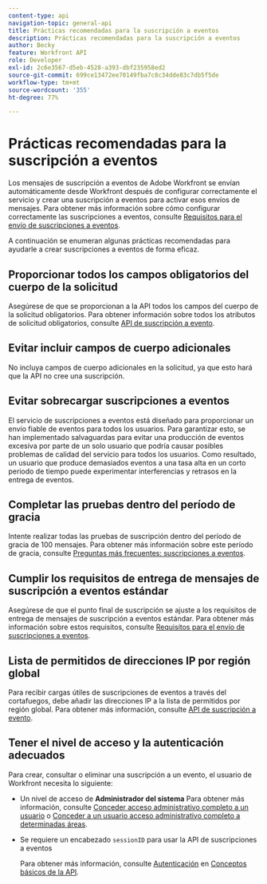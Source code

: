 ```yaml
---
content-type: api
navigation-topic: general-api
title: Prácticas recomendadas para la suscripción a eventos
description: Prácticas recomendadas para la suscripción a eventos
author: Becky
feature: Workfront API
role: Developer
exl-id: 2c6e3567-d5eb-4528-a393-dbf235958ed2
source-git-commit: 699ce13472ee70149fba7c8c34dde83c7db5f5de
workflow-type: tm+mt
source-wordcount: '355'
ht-degree: 77%

---
```



# Prácticas recomendadas para la suscripción a eventos

Los mensajes de suscripción a eventos de Adobe Workfront se envían automáticamente desde Workfront después de configurar correctamente el servicio y crear una suscripción a eventos para activar esos envíos de mensajes. Para obtener más información sobre cómo configurar correctamente las suscripciones a eventos, consulte [Requisitos para el envío de suscripciones a eventos](../../wf-api/general/setup-event-sub-endpoint.md).


A continuación se enumeran algunas prácticas recomendadas para ayudarle a crear suscripciones a eventos de forma eficaz.

## Proporcionar todos los campos obligatorios del cuerpo de la solicitud

Asegúrese de que se proporcionan a la API todos los campos del cuerpo de la solicitud obligatorios. Para obtener información sobre todos los atributos de solicitud obligatorios, consulte [API de suscripción a evento](../../wf-api/general/event-subs-api.md).

## Evitar incluir campos de cuerpo adicionales

No incluya campos de cuerpo adicionales en la solicitud, ya que esto hará que la API no cree una suscripción.

## Evitar sobrecargar suscripciones a eventos

El servicio de suscripciones a eventos está diseñado para proporcionar un envío fiable de eventos para todos los usuarios. Para garantizar esto, se han implementado salvaguardas para evitar una producción de eventos excesiva por parte de un solo usuario que podría causar posibles problemas de calidad del servicio para todos los usuarios. Como resultado, un usuario que produce demasiados eventos a una tasa alta en un corto periodo de tiempo puede experimentar interferencias y retrasos en la entrega de eventos.

## Completar las pruebas dentro del período de gracia

Intente realizar todas las pruebas de suscripción dentro del período de gracia de 100 mensajes. Para obtener más información sobre este período de gracia, consulte [Preguntas más frecuentes: suscripciones a eventos](../../wf-api/general/event-subs-faq.md).

## Cumplir los requisitos de entrega de mensajes de suscripción a eventos estándar

Asegúrese de que el punto final de suscripción se ajuste a los requisitos de entrega de mensajes de suscripción a eventos estándar. Para obtener más información sobre estos requisitos, consulte [Requisitos para el envío de suscripciones a eventos](../../wf-api/general/setup-event-sub-endpoint.md).

## Lista de permitidos de direcciones IP por región global

Para recibir cargas útiles de suscripciones de eventos a través del cortafuegos, debe añadir las direcciones IP a la lista de permitidos por región global. Para obtener más información, consulte [API de suscripción a evento](../../wf-api/general/event-subs-api.md).

## Tener el nivel de acceso y la autenticación adecuados

Para crear, consultar o eliminar una suscripción a un evento, el usuario de Workfront necesita lo siguiente:

* Un nivel de acceso de **Administrador del sistema**
Para obtener más información, consulte [Conceder acceso administrativo completo a un usuario](../../administration-and-setup/add-users/configure-and-grant-access/grant-a-user-full-administrative-access.md) o [Conceder a un usuario acceso administrativo completo a determinadas áreas](../../administration-and-setup/add-users/configure-and-grant-access/grant-users-admin-access-certain-areas.md).

* Se requiere un encabezado `sessionID` para usar la API de suscripciones a eventos

  Para obtener más información, consulte [Autenticación](api-basics.md#authentication) en [Conceptos básicos de la API](api-basics.md).
